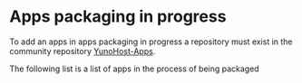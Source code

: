 # Apps packaging in progress

<div class="alert alert-info">To add an apps in apps packaging in progress
a repository must exist in the community repository <a href="https://github.com/YunoHost-Apps/">YunoHost-Apps</a>.</div>

The following list is a list of apps in the process of being packaged

